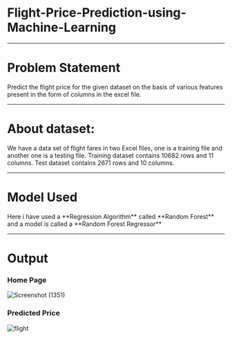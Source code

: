 <h1>Flight-Price-Prediction-using-Machine-Learning</h1>

<hr>


<h1>Problem Statement</h1>
Predict the flight price for the given dataset on the basis of various features present in the form of columns in the excel file.

<hr>


<h1>About dataset:</h1>
We have a data set of flight fares in two Excel files, one is a training file and another one is a testing file. Training dataset contains 10682 rows and 11 columns. Test dataset contains 2671 rows and 10 columns.

<hr>


<h1>Model Used</h1>
Here i have used a **Regression Algorithm** called **Random Forest** and a model is called a **Random Forest Regressor** 

<hr>


<h1>Output</h1>


<h3>Home Page</h3>

![Screenshot (1351)](https://user-images.githubusercontent.com/76621987/175784174-20c71ea5-e77a-4977-903a-83dba3783483.png)


<h3>Predicted Price</h3>

![flight](https://user-images.githubusercontent.com/76621987/175784173-941cce21-df9c-4cae-b2da-d3511f7439dd.PNG)


